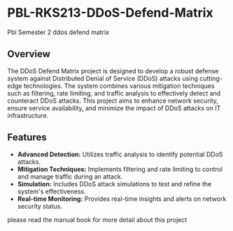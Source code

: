 # PBL-RKS213-DDoS-Defend-Matrix
Pbl Semester 2 ddos defend matrix

## Overview

The DDoS Defend Matrix project is designed to develop a robust defense system against Distributed Denial of Service (DDoS) attacks using cutting-edge technologies. The system combines various mitigation techniques such as filtering, rate limiting, and traffic analysis to effectively detect and counteract DDoS attacks. This project aims to enhance network security, ensure service availability, and minimize the impact of DDoS attacks on IT infrastructure.

## Features

- **Advanced Detection:** Utilizes traffic analysis to identify potential DDoS attacks.
- **Mitigation Techniques:** Implements filtering and rate limiting to control and manage traffic during an attack.
- **Simulation:** Includes DDoS attack simulations to test and refine the system's effectiveness.
- **Real-time Monitoring:** Provides real-time insights and alerts on network security status.

please read the manual book for more detail about this project
